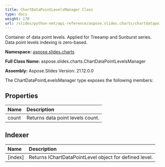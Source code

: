 ```yaml
---
title: ChartDataPointLevelsManager Class
type: docs
weight: 170
url: /slides/python-net/api-reference/aspose.slides.charts/chartdatapointlevelsmanager/
---
```


Container of data point levels. Applied for Treeamp and Sunburst series.<br/>            Data point levels indexing is zero-based.

**Namespace:** [aspose.slides.charts](/slides/python-net/api-reference/aspose.slides.charts/)

**Full Class Name:** aspose.slides.charts.ChartDataPointLevelsManager

**Assembly:**  Aspose.Slides Version: 21.12.0.0

The ChartDataPointLevelsManager type exposes the following members:
## **Properties**
|**Name**|**Description**|
| :- | :- |
|count|Returns data point levels count.|
## **Indexer**
|**Name**|**Description**|
| :- | :- |
|[index]|Returns IChartDataPointLevel object for defined level.|
